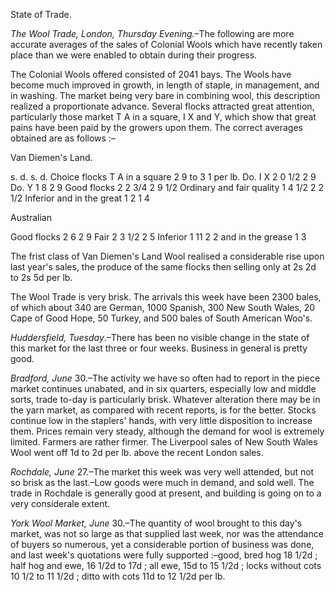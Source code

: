 State of Trade.*The Wool Trade, London, Thursday Evening.*–The
                        following are more accurate averages of the sales of
                    Colonial Wools which have recently taken place than we were enabled to
                        obtain during their progress.The Colonial Wools offered consisted of 2041 bays. The Wools have become
                    much improved in growth, in length of staple, in management, and in
                    washing. The market being very bare in combining wool, this description
                    realized a proportionate advance. Several flocks attracted great
                    attention, particularly those market T A in a square, I X and Y, which
                    show that great pains have been paid by the growers upon them. The correct
                    averages obtained are as follows :–Van Diemen's Land.s. d. s. d. Choice flocks T A in a square 2 9 to 3 1 per lb. Do. I X 2
                    0 1/2 2 9 Do. Y 1 8 2 9 Good flocks 2 2 3/4 2 9 1/2 Ordinary and
                    fair quality 1 4 1/2 2 2 1/2 Inferior and in the great 1 2 1 4AustralianGood flocks 2 6 2 9 Fair 2 3 1/2 2 5 Inferior 1 11 2 2 and in the
                    grease 1 3The frist class of Van Diemen's Land Wool realised a considerable
                    rise upon last year's sales, the produce of the same flocks then selling
                    only at 2s 2d to 2s 5d per lb.The Wool Trade is very brisk. The arrivals this week have been 2300 bales,
                    of which about 340 are German, 1000 Spanish, 300 New South
                    Wales, 20 Cape of Good Hope, 50 Turkey, and 500 bales of South
                    American Woo's.*Huddersfield, Tuesday*.–There has been no visible
                    change in the state of this market for the last three or four weeks.
                    Business in general is pretty good.*Bradford, June* 30.–The activity we have so often
                    had to report in the piece market continues unabated, and in six
                    quarters, especially low and middle sorts, trade to-day is particularly brisk. Whatever alteration there may be in the
                    yarn market, as compared with recent reports, is for the better. Stocks continue low in the staplers' hands, with very little
                    disposition to increase them. Prices remain very steady, although the
                    demand for wool is extremely limited. Farmers are rather firmer. The
                    Liverpool sales of New South Wales Wool went off 1d to 2d per lb. above the
                    recent London sales.*Rochdale, June* 27.–The market this week was very
                    well attended, but not so brisk as the last.–Low goods were much
                    in demand, and sold well. The trade in Rochdale is generally good at
                    present, and building is going on to a very considerale extent.*York Wool Market, June* 30.–The quantity of wool
                    brought to this day's market, was not so large as that supplied last
                    week, nor was the attendance of buyers so numerous, yet a considerable
                    portion of business was done, and last week's quotations were fully
                    supported :–good, bred hog 18 1/2d ; half hog and ewe, 16 1/2d to
                    17d ; all ewe, 15d to 15 1/2d ; locks without cots 10 1/2 to 11 1/2d ;
                    ditto with cots 11d to 12 1/2d per lb.